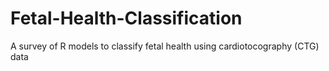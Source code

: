 # Fetal-Health-Classification
A survey of R models to classify fetal health using cardiotocography (CTG) data
